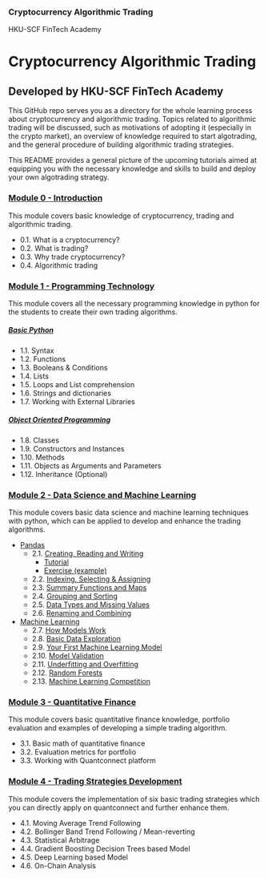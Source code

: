 ### Cryptocurrency Algorithmic Trading
HKU-SCF FinTech Academy

# Cryptocurrency Algorithmic Trading

## Developed by HKU-SCF FinTech Academy

This GitHub repo serves you as a directory for the whole learning process about cryptocurrency and algorithmic trading. Topics related to algorithmic trading will be discussed, such as motivations of adopting it (especially in the crypto market), an overview of knowledge required to start algotrading, and the general procedure of building algorithmic trading strategies.

This README provides a general picture of the upcoming tutorials aimed at equipping you with the necessary knowledge and skills to build and deploy your own algotrading strategy.

### [Module 0 - Introduction](<./tutorials/Module 0 - Introduction/Introduction_to_Algorithmic_Trading.md>)

This module covers basic knowledge of cryptocurrency, trading and algorithmic trading.

- 0.1. What is a cryptocurrency?
- 0.2. What is trading?
- 0.3. Why trade cryptocurrency?
- 0.4. Algorithmic trading

### [Module 1 - Programming Technology](<./tutorials/Module 1 - Programming Technology/Module 1 - Overview.md>)

This module covers all the necessary programming knowledge in python for the students to create their own trading algorithms.

##### [Basic Python](<./tutorials/Module 1 - Programming Technology/Module_1a_Python_Basics.md>)
- 1.1. Syntax
- 1.2. Functions
- 1.3. Booleans & Conditions
- 1.4. Lists
- 1.5. Loops and List comprehension
- 1.6. Strings and dictionaries
- 1.7. Working with External Libraries

##### [Object Oriented Programming](<./tutorials/Module 1 - Programming Technology/Module_1b_Object_Oriented_Programming.md>)

- 1.8.  Classes
- 1.9.  Constructors and Instances
- 1.10. Methods
- 1.11. Objects as Arguments and Parameters
- 1.12. Inheritance (Optional)

### [Module 2 - Data Science and Machine Learning](https://github.com/TonyTang1997/hku-crypto-algo-trading-research/tree/main/tutorials/Module%202%20-%20Data%20Science%20and%20Machine%20Learning)

This module covers basic data science and machine learning techniques with python, which can be applied to develop and enhance the trading algorithms.

- [Pandas](tutorials/Module%202%20-%20Data%20Science%20and%20Machine%20Learning/1.%20Pandas)
    - 2.1.  [Creating, Reading and Writing](tutorials/Module%202%20-%20Data%20Science%20and%20Machine%20Learning/1.%20Pandas/1.%20Creating,%20Reading%20and%20Writing)
        - [Tutorial](tutorials/Module%202%20-%20Data%20Science%20and%20Machine%20Learning/1.%20Pandas/1.%20Creating,%20Reading%20and%20Writing/Tutorial/readme.md)
        - [Exercise (example)](tutorials/Module%202%20-%20Data%20Science%20and%20Machine%20Learning/1.%20Pandas/1.%20Creating,%20Reading%20and%20Writing/Exercise%20(example)/readme.md)
    - 2.2.  [Indexing, Selecting & Assigning](tutorials/Module%202%20-%20Data%20Science%20and%20Machine%20Learning/1.%20Pandas/2.%20Indexing,%20Selecting%20&%20Assigning/readme.md)
    - 2.3.  [Summary Functions and Maps](tutorials/Module%202%20-%20Data%20Science%20and%20Machine%20Learning/1.%20Pandas/3.%20Summary%20Functions%20and%20Maps/readme.md)
    - 2.4.  [Grouping and Sorting](tutorials/Module%202%20-%20Data%20Science%20and%20Machine%20Learning/1.%20Pandas/4.%20Grouping%20and%20Sorting/readme.md)
    - 2.5.  [Data Types and Missing Values](tutorials/Module%202%20-%20Data%20Science%20and%20Machine%20Learning/1.%20Pandas/5.%20Data%20Types%20and%20Missing%20Values/readme.md)
    - 2.6.  [Renaming and Combining](tutorials/Module%202%20-%20Data%20Science%20and%20Machine%20Learning/1.%20Pandas/6.%20Renaming%20and%20Combining/readme.md)
- [Machine Learning](tutorials/Module%202%20-%20Data%20Science%20and%20Machine%20Learning/2.%20Machine%20Learning)
    - 2.7.  [How Models Work](tutorials/Module%202%20-%20Data%20Science%20and%20Machine%20Learning/2.%20Machine%20Learning/1.%20How%20Models%20Work/readme.md)
    - 2.8.  [Basic Data Exploration](tutorials/Module%202%20-%20Data%20Science%20and%20Machine%20Learning/2.%20Machine%20Learning/2.%20Basic%20Data%20Exploration/readme.md)
    - 2.9.  [Your First Machine Learning Model](tutorials/Module%202%20-%20Data%20Science%20and%20Machine%20Learning/2.%20Machine%20Learning/3.%20Your%20First%20Machine%20Learning%20Model/readme.md)
    - 2.10. [Model Validation](tutorials/Module%202%20-%20Data%20Science%20and%20Machine%20Learning/2.%20Machine%20Learning/4.%20Model%20Validation/readme.md)
    - 2.11. [Underfitting and Overfitting](tutorials/Module%202%20-%20Data%20Science%20and%20Machine%20Learning/2.%20Machine%20Learning/5.%20Underfitting%20and%20Overfitting/readme.md)
    - 2.12. [Random Forests](tutorials/Module%202%20-%20Data%20Science%20and%20Machine%20Learning/2.%20Machine%20Learning/6.%20Random%20Forests/readme.md)
    - 2.13. [Machine Learning Competition](tutorials/Module%202%20-%20Data%20Science%20and%20Machine%20Learning/2.%20Machine%20Learning/7.%20Machine%20Learning%20Competition/readme.md)


### [Module 3 - Quantitative Finance](https://github.com/TonyTang1997/hku-crypto-algo-trading-research/tree/main/tutorials/Module%203%20-%20Quantitative%20Finance)

This module covers basic quantitative finance knowledge, portfolio evaluation and examples of developing a simple trading algorithm.

- 3.1. Basic math of quantitative finance
- 3.2. Evaluation metrics for portfolio
- 3.3. Working with Quantconnect platform

### [Module 4 - Trading Strategies Development](https://github.com/TonyTang1997/hku-crypto-algo-trading-research/tree/main/tutorials/Module%204%20-%20Trading%20Strategies%20Development)

This module covers the implementation of six basic trading strategies which you can directly apply on quantconnect and further enhance them.

- 4.1. Moving Average Trend Following
- 4.2. Bollinger Band Trend Following / Mean-reverting
- 4.3. Statistical Arbitrage
- 4.4. Gradient Boosting Decision Trees based Model
- 4.5. Deep Learning based Model
- 4.6. On-Chain Analysis
